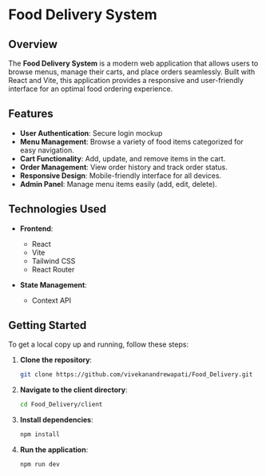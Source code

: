 # Food Delivery System

## Overview

The **Food Delivery System** is a modern web application that allows users to browse menus, manage their carts, and place orders seamlessly. Built with React and Vite, this application provides a responsive and user-friendly interface for an optimal food ordering experience.

## Features

- **User Authentication**: Secure login mockup
- **Menu Management**: Browse a variety of food items categorized for easy navigation.
- **Cart Functionality**: Add, update, and remove items in the cart.
- **Order Management**: View order history and track order status.
- **Responsive Design**: Mobile-friendly interface for all devices.
- **Admin Panel**: Manage menu items easily (add, edit, delete).

## Technologies Used

- **Frontend**: 
  - React
  - Vite
  - Tailwind CSS
  - React Router
  

- **State Management**: 
  - Context API

## Getting Started

To get a local copy up and running, follow these steps:

1. **Clone the repository**:
   ```bash
   git clone https://github.com/vivekanandrewapati/Food_Delivery.git
   ```

2. **Navigate to the client directory**:
   ```bash
   cd Food_Delivery/client
   ```

3. **Install dependencies**:
   ```bash
   npm install
   ```

4. **Run the application**:
   ```bash
   npm run dev
   ```

